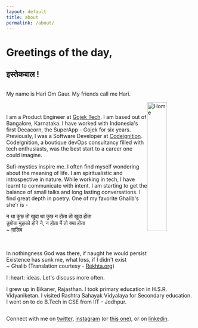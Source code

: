 ```yaml
---
layout: default
title: about
permalink: /about/
---
```


# Greetings of the day,
## इस्तेकबाल !

<style type="text/css" media="screen">
  .container {
    display: inline-flex;
  }
</style>
<div class="container">
  <div class="row g-5 mb-5">
    <div class="col-md-6">
      <p style="text-align:left">
        My name is Hari Om Gaur. My friends call me Hari.
      </p>
    <div style="width: 100%; display: flex;">
       <div style="float:left; width: 75%">
      <br>
      <p>
      I am a Product Engineer at <a href="http://gojek.io">Gojek Tech</a>. I am based out of Bangalore, Karnataka. I have worked with Indonesia's first Decacorn, the SuperApp - Gojek for six years. Previously, I was a Software Developer at <a href="http://codeignition.co"
      target="_blank">Codeignition</a>. CodeIgnition, a boutique devOps
      consultancy filled with tech enthusiasts, was the best start to a career
      one could imagine.
      </p>
      <p>
      Sufi-mystics inspire me. I often find myself wondering about
      the meaning of life. I am
      spiritualistic and introspective in nature. While working in tech, I
      have learnt to communicate with intent. I am
      starting to get the balance of small talks and long lasting
      conversations.
      I find great depth in poetry. One of my favorite Ghalib's she'r is -
      </p>
      <p>
      <div>
      न था कुछ तो खुदा था कुछ न होता तो खुदा होता 
      <br>
      डुबोया मुझको होने ने, न होता मैं तो क्या होता
      <br>
      ~ ग़ालिब 
      </div>
      </p>
      <br>
       </div>
       <div style="float:right;">
         <img src="{{ site.github.url }}/assets/img/me.jpeg" alt="Home" width="95%">
       </div>
    </div>
    <div style="clear:both"></div>
    </div>
    <div class="col-md-6" style="text-align: left">
      <p>
      In nothingness God was there, if naught he would persist
      <br>
      Existence has sunk me, what loss, if I didn't exist
      <br>
      ~ Ghalib
      (Translation courtesy - <a href="rekhta.org" target="_blank">Rekhta.org</a>)
      </p>
      <p>
        I :heart: ideas. Let's discuss more often.
      </p>
      <p>
      I grew up in Bikaner, Rajasthan. I took primary education in
      H.S.R. Vidyaniketan. I visited Rashtra Sahayak Vidyalaya for Secondary education.
      I went on to do B.Tech in CSE from IIT - Jodhpur.
      </p>
    </div>
  </div>
</div>

Connect with me on [twitter](https://twitter.com/hogaur),
[instagram](https://instagram.com/hariomuvacha) (or [this one](https://instagram.com/hogaur)), or on [linkedin](linkedin.com/in/hogaur).
